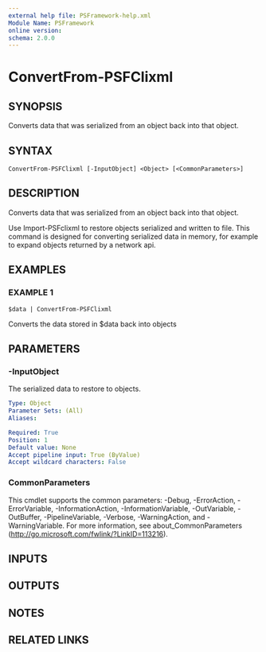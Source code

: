 ```yaml
---
external help file: PSFramework-help.xml
Module Name: PSFramework
online version:
schema: 2.0.0
---
```


# ConvertFrom-PSFClixml

## SYNOPSIS
Converts data that was serialized from an object back into that object.

## SYNTAX

```
ConvertFrom-PSFClixml [-InputObject] <Object> [<CommonParameters>]
```

## DESCRIPTION
Converts data that was serialized from an object back into that object.

Use Import-PSFclixml to restore objects serialized and written to file.
This command is designed for converting serialized data in memory, for example to expand objects returned by a network api.

## EXAMPLES

### EXAMPLE 1
```
$data | ConvertFrom-PSFClixml
```

Converts the data stored in $data back into objects

## PARAMETERS

### -InputObject
The serialized data to restore to objects.

```yaml
Type: Object
Parameter Sets: (All)
Aliases:

Required: True
Position: 1
Default value: None
Accept pipeline input: True (ByValue)
Accept wildcard characters: False
```

### CommonParameters
This cmdlet supports the common parameters: -Debug, -ErrorAction, -ErrorVariable, -InformationAction, -InformationVariable, -OutVariable, -OutBuffer, -PipelineVariable, -Verbose, -WarningAction, and -WarningVariable.
For more information, see about_CommonParameters (http://go.microsoft.com/fwlink/?LinkID=113216).

## INPUTS

## OUTPUTS

## NOTES

## RELATED LINKS
